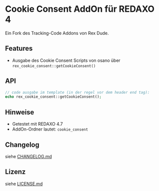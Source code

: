 Cookie Consent AddOn für REDAXO 4
==================================

Ein Fork des Tracking-Code Addons von Rex Dude.

Features
--------

* Ausgabe des Cookie Consent Scripts von osano über `rex_cookie_consent::getCookieConsent()`

API
---

```php
// code ausgabe im template (in der regel vor dem header end tag):
echo rex_cookie_consent::getCookieConsent();
```

Hinweise
--------

* Getestet mit REDAXO 4.7
* AddOn-Ordner lautet: `cookie_consent`

Changelog
---------

siehe [CHANGELOG.md](CHANGELOG.md)

Lizenz
------

siehe [LICENSE.md](LICENSE.md)


